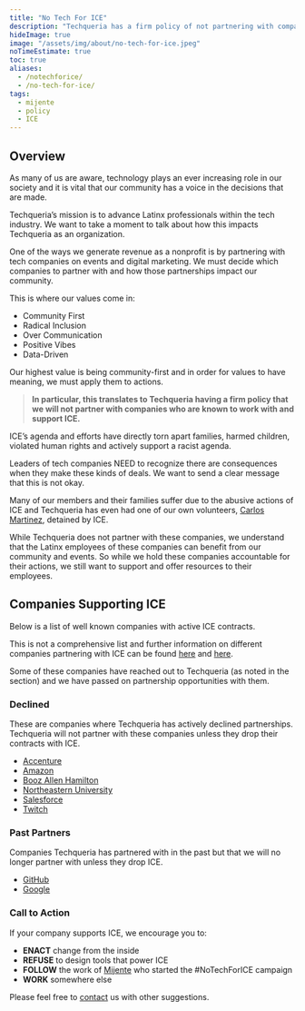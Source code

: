```yaml
---
title: "No Tech For ICE"
description: "Techqueria has a firm policy of not partnering with companies that have active contracts with ICE."
hideImage: true
image: "/assets/img/about/no-tech-for-ice.jpeg"
noTimeEstimate: true
toc: true
aliases:
  - /notechforice/
  - /no-tech-for-ice/
tags:
  - mijente
  - policy
  - ICE
---
```


## Overview

As many of us are aware, technology plays an ever increasing role in our society and it is vital that our community has a voice in the decisions that are made.

Techqueria’s mission is to advance Latinx professionals within the tech industry. We want to take a moment to talk about how this impacts Techqueria as an organization.

One of the ways we generate revenue as a nonprofit is by partnering with tech companies on events and digital marketing. We must decide which companies to partner with and how those partnerships impact our community.

This is where our values come in:

* Community First
* Radical Inclusion
* Over Communication
* Positive Vibes
* Data-Driven

Our highest value is being community-first and in order for values to have meaning, we must apply them to actions.

> **In particular, this translates to Techqueria having a firm policy that we will not partner with companies who are known to work with and support ICE.**

ICE’s agenda and efforts have directly torn apart families, harmed children, violated human rights and actively support a racist agenda.

Leaders of tech companies NEED to recognize there are consequences when they make these kinds of deals. We want to send a clear message that this is not okay.

Many of our members and their families suffer due to the abusive actions of ICE and Techqueria has even had one of our own volunteers, [Carlos Martinez](https://tucson.com/news/local/tucsonan-among-first-to-receive-daca-protection-now-detained-after/article_a02ac0a4-5f4e-55aa-b097-be94921784bb.html), detained by ICE.

While Techqueria does not partner with these companies, we understand that the Latinx employees of these companies can benefit from our community and events. So while we hold these companies accountable for their actions, we still want to support and offer resources to their employees.

## Companies Supporting ICE

Below is a list of well known companies with active ICE contracts.

This is not a comprehensive list and further information on different companies partnering with ICE can be found [here](https://companies-that-work-with-ice.com/) and [here](https://www.vox.com/recode/2019/7/30/20728147/tech-company-ice-contracts-foia-microsoft-palantir-concur-dell).

Some of these companies have reached out to Techqueria (as noted in the section) and we have passed on partnership opportunities with them.

### Declined

These are companies where Techqueria has actively declined partnerships. Techqueria will not partner with these companies unless they drop their contracts with ICE.

- [Accenture](https://gizmodo.com/accenture-employees-demand-their-company-break-ties-wit-1830474961)
- [Amazon](https://www.technologyreview.com/s/612335/amazon-is-the-invisible-backbone-behind-ices-immigration-crackdown/)
- [Booz Allen Hamilton](https://www.vice.com/en_us/article/a358x4/booz-allen-hamilton-is-making-millions-working-with-ice)
- [Northeastern University](https://www.bostonglobe.com/metro/2018/07/05/northeastern-university-comes-under-fire-for-receiving-millions-from-ice-through-research-contract/wxaLAr1QmpYeocqNOY29fI/story.html)
- [Salesforce](https://eastbaymajority.com/marc-benioff-salesforce-ice-homeland-security/)
- [Twitch](https://en.wikipedia.org/wiki/Twitch_(service)#Amazon_subsidiary_(2014%E2%80%93present))

### Past Partners

Companies Techqueria has partnered with in the past but that we will no longer partner with unless they drop ICE.

- [GitHub](https://techcrunch.com/2019/11/13/github-faces-more-resignations-in-light-of-ice-contract/)
- [Google](https://www.usatoday.com/story/tech/2019/08/15/google-ice-protest-employees-push-avoid-work-border-groups/2026760001/)


### Call to Action

If your company supports ICE, we encourage you to:

- **ENACT** change from the inside
- **REFUSE** to design tools that power ICE
- **FOLLOW** the work of [Mijente](https://mijente.net/) who started the #NoTechForICE campaign
- **WORK** somewhere else

Please feel free to [contact](/contact/) us with other suggestions.
